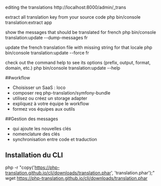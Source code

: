 editing the translations
http://localhost:8000/admin/_trans

extract all translation key from your source code
php bin/console translation:extract app

show the messages that should be translated for french
php bin/console translation:update --dump-messages fr

update the french translation file with missing string for that locale
php bin/console translation:update --force fr

check out the command help to see its options (prefix, output, format, domain, etc.)
php bin/console translation:update --help

##workflow
- Choisisser un SaaS : loco
- composer req php-translation/symfony-bundle
- utilisez ou créez un storage adapter
- expliquez à votre équipe le workflow
- formez vos équipes aux outils

##Gestion des messages
- qui ajoute les nouvelles clés
- nomenclature des clés
- synchronisation entre code et traduction


## Installation du CLI
php -r "copy('https://php-translation.github.io/cli/downloads/translation.phar', 'translation.phar');"
wget https://php-translation.github.io/cli/downloads/translation.phar